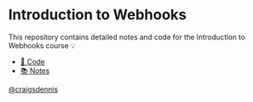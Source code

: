 # Introduction to Webhooks

This repository contains detailed notes and code for the Introduction to Webhooks course 💡

* [🚀 Code](./code)
* [📚 Notes](notes.md)

[@craigsdennis](https://twitter.com/craigsdennis)
